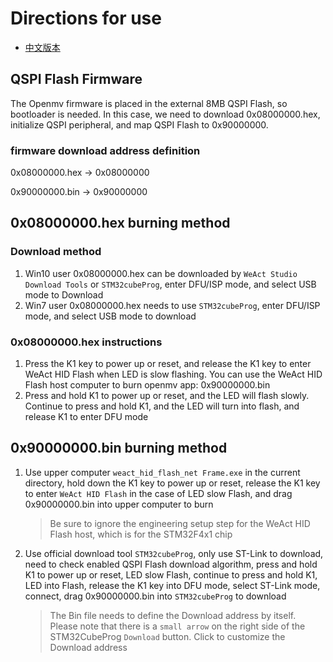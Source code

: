 # Directions for use

* [中文版本](./README-zh.md)

## QSPI Flash Firmware

The Openmv firmware is placed in the external 8MB QSPI Flash, so bootloader is needed. In this case, we need to download 0x08000000.hex, initialize QSPI peripheral, and map QSPI Flash to 0x90000000.

### firmware download address definition

0x08000000.hex -> 0x08000000

0x90000000.bin -> 0x90000000

## 0x08000000.hex burning method

### Download method

1. Win10 user 0x08000000.hex can be downloaded by `WeAct Studio Download Tools` or `STM32cubeProg`, enter DFU/ISP mode, and select USB mode to Download
2. Win7 user 0x08000000.hex needs to use `STM32cubeProg`, enter DFU/ISP mode, and select USB mode to download

### 0x08000000.hex instructions

1. Press the K1 key to power up or reset, and release the K1 key to enter WeAct HID Flash when LED is slow flashing. You can use the WeAct HID Flash host computer to burn openmv app: 0x90000000.bin
2. Press and hold K1 to power up or reset, and the LED will flash slowly. Continue to press and hold K1, and the LED will turn into flash, and release K1 to enter DFU mode

## 0x90000000.bin burning method

1. Use upper computer `weact_hid_flash_net Frame.exe` in the current directory, hold down the K1 key to power up or reset, release the K1 key to enter `WeAct HID Flash` in the case of LED slow Flash, and drag 0x90000000.bin into upper computer to burn
    > Be sure to ignore the engineering setup step for the WeAct HID Flash host, which is for the STM32F4x1 chip

2. Use official download tool `STM32cubeProg`, only use ST-Link to download, need to check enabled QSPI Flash download algorithm, press and hold K1 to power up or reset, LED slow Flash, continue to press and hold K1, LED into Flash, release the K1 key into DFU mode, select ST-Link mode, connect, drag 0x90000000.bin into `STM32cubeProg` to download
    > The Bin file needs to define the Download address by itself. Please note that there is a `small arrow` on the right side of the STM32CubeProg `Download` button. Click to customize the Download address
